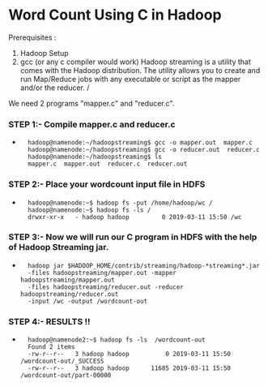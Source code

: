 # Word Count Using C in Hadoop
Prerequisites :
1. Hadoop Setup
2. gcc (or any c compiler would work)
Hadoop streaming is a utility that comes with the Hadoop distribution. The utility allows you to create and run Map/Reduce jobs with any executable or script as the mapper and/or the reducer. /

We need 2 programs "mapper.c" and "reducer.c".

### STEP 1:- Compile mapper.c and reducer.c
- 
  ```
    hadoop@namenode:~/hadoopstreaming$ gcc -o mapper.out  mapper.c
    hadoop@namenode:~/hadoopstreaming$ gcc -o reducer.out  reducer.c
    hadoop@namenode:~/hadoopstreaming$ ls
    mapper.c  mapper.out  reducer.c  reducer.out
  ```
  
### STEP 2:- Place your wordcount input file in HDFS
-
  ```
    hadoop@namenode:~$ hadoop fs -put /home/hadoop/wc /
    hadoop@namenode:~$ hadoop fs -ls /
    drwxr-xr-x   - hadoop hadoop         0 2019-03-11 15:50 /wc
  ```

### STEP 3:- Now we will run our C program in HDFS with the help of  Hadoop Streaming jar.
-
  ```
    hadoop jar $HADOOP_HOME/contrib/streaming/hadoop-*streaming*.jar 
    -files hadoopstreaming/mapper.out -mapper hadoopstreaming/mapper.out 
    -files hadoopstreaming/reducer.out -reducer hadoopstreaming/reducer.out 
    -input /wc -output /wordcount-out
  ```
### STEP 4:- RESULTS !!
-
  ```
    hadoop@namenode2:~$ hadoop fs -ls  /wordcount-out
    Found 2 items
    -rw-r--r--   3 hadoop hadoop          0 2019-03-11 15:50 /wordcount-out/_SUCCESS
    -rw-r--r--   3 hadoop hadoop      11685 2019-03-11 15:50 /wordcount-out/part-00000
  ```
